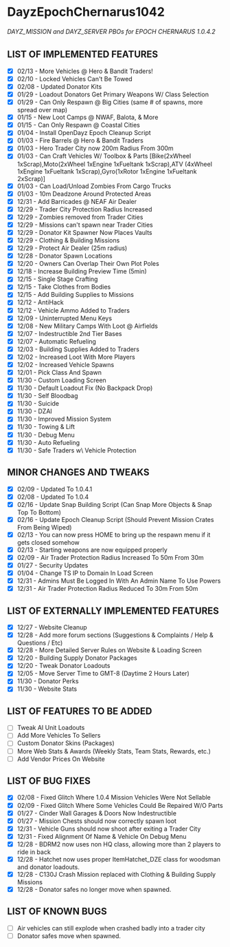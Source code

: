 DayzEpochChernarus1042
======================
###### DAYZ_MISSION and DAYZ_SERVER PBOs for EPOCH CHERNARUS 1.0.4.2


LIST OF IMPLEMENTED FEATURES
----------------------------
- [x] 02/13 - More Vehicles @ Hero & Bandit Traders!
- [x] 02/10 - Locked Vehicles Can't Be Towed
- [x] 02/08 - Updated Donator Kits
- [x] 01/29 - Loadout Donators Get Primary Weapons W/ Class Selection
- [x] 01/29 - Can Only Respawn @ Big Cities (same # of spawns, more spread over map)
- [x] 01/15 - New Loot Camps @ NWAF, Balota, & More
- [x] 01/15 - Can Only Respawn @ Coastal Cities
- [x] 01/04 - Install OpenDayz Epoch Cleanup Script
- [x] 01/03 - Fire Barrels @ Hero & Bandit Traders
- [x] 01/03 - Hero Trader City now 200m Radius From 300m
- [x] 01/03 - Can Craft Vehicles W/ Toolbox & Parts [Bike(2xWheel 1xScrap),Moto(2xWheel 1xEngine 1xFueltank 1xScrap),ATV (4xWheel 1xEngine 1xFueltank 1xScrap),Gyro(1xRotor 1xEngine 1xFueltank 2xScrap)]
- [x] 01/03 - Can Load/Unload Zombies From Cargo Trucks
- [x] 01/03 - 10m Deadzone Around Protected Areas
- [x] 12/31 - Add Barricades @ NEAF Air Dealer
- [x] 12/29 - Trader City Protection Radius Increased
- [x] 12/29 - Zombies removed from Trader Cities
- [x] 12/29 - Missions can't spawn near Trader Cities
- [x] 12/29 - Donator Kit Spawner Now Places Vaults
- [x] 12/29 - Clothing & Building Missions
- [x] 12/29 - Protect Air Dealer (25m radius)
- [x] 12/28 - Donator Spawn Locations
- [x] 12/20 - Owners Can Overlap Their Own Plot Poles
- [x] 12/18 - Increase Building Preview Time (5min)
- [x] 12/15 - Single Stage Crafting
- [x] 12/15 - Take Clothes from Bodies
- [x] 12/15 - Add Building Supplies to Missions
- [x] 12/12 - AntiHack
- [x] 12/12 - Vehicle Ammo Added to Traders
- [x] 12/09 - Uninterrupted Menu Keys
- [x] 12/08 - New Military Camps With Loot @ Airfields
- [x] 12/07 - Indestructible 2nd Tier Bases
- [x] 12/07 - Automatic Refueling
- [x] 12/03 - Building Supplies Added to Traders
- [x] 12/02 - Increased Loot With More Players
- [x] 12/02 - Increased Vehicle Spawns
- [x] 12/01 - Pick Class And Spawn
- [x] 11/30 - Custom Loading Screen
- [x] 11/30 - Default Loadout Fix (No Backpack Drop)
- [x] 11/30 - Self Bloodbag
- [x] 11/30 - Suicide
- [x] 11/30 - DZAI
- [x] 11/30 - Improved Mission System
- [x] 11/30 - Towing & Lift
- [x] 11/30 - Debug Menu
- [x] 11/30 - Auto Refueling
- [x] 11/30 - Safe Traders w\ Vehicle Protection

MINOR CHANGES AND TWEAKS
------------------------
- [x] 02/09 - Updated To 1.0.4.1
- [x] 02/08 - Updated To 1.0.4
- [x] 02/16 - Update Snap Building Script (Can Snap More Objects & Snap Top To Bottom)
- [x] 02/16 - Update Epoch Cleanup Script (Should Prevent Mission Crates From Being Wiped)
- [x] 02/13 - You can now press HOME to bring up the respawn menu if it gets closed somehow 
- [x] 02/13 - Starting weapons are now equipped properly
- [x] 02/09 - Air Trader Protection Radius Increased To 50m From 30m
- [x] 01/27 - Security Updates
- [x] 01/04 - Change TS IP to Domain In Load Screen
- [x] 12/31 - Admins Must Be Logged In With An Admin Name To Use Powers
- [x] 12/31 - Air Trader Protection Radius Reduced To 30m From 50m

LIST OF EXTERNALLY IMPLEMENTED FEATURES
---------------------------------------
- [x] 12/27 - Website Cleanup
- [x] 12/28 - Add more forum sections (Suggestions & Complaints / Help & Questions / Etc)
- [x] 12/28 - More Detailed Server Rules on Website & Loading Screen
- [x] 12/20 - Building Supply Donator Packages
- [x] 12/20 - Tweak Donator Loadouts
- [x] 12/05 - Move Server Time to GMT-8 (Daytime 2 Hours Later)
- [x] 11/30 - Donator Perks
- [x] 11/30 - Website Stats

LIST OF FEATURES TO BE ADDED
----------------------------
- [ ] Tweak AI Unit Loadouts
- [ ] Add More Vehicles To Sellers
- [ ] Custom Donator Skins (Packages)
- [ ] More Web Stats & Awards (Weekly Stats, Team Stats, Rewards, etc.)
- [ ] Add Vendor Prices On Website

LIST OF BUG FIXES
-----------------
- [x] 02/08 - Fixed Glitch Where 1.0.4 Mission Vehicles Were Not Sellable
- [x] 02/09 - Fixed Glitch Where Some Vehicles Could Be Repaired W/O Parts
- [x] 01/27 - Cinder Wall Garages & Doors Now Indestructible
- [x] 01/27 - Mission Chests should now correctly spawn loot
- [x] 12/31 - Vehicle Guns should now shoot after exiting a Trader City
- [x] 12/31 - Fixed Alignment Of Name & Vehicle On Debug Menu
- [x] 12/28 - BDRM2 now uses non HQ class, allowing more than 2 players to ride in back
- [x] 12/28 - Hatchet now uses proper ItemHatchet_DZE class for woodsman and donator loadouts.
- [x] 12/28 - C130J Crash Mission replaced with Clothing & Building Supply Missions
- [x] 12/28 - Donator safes no longer move when spawned.

LIST OF KNOWN BUGS
------------------
- [ ] Air vehicles can still explode when crashed badly into a trader city
- [ ] Donator safes move when spawned.

